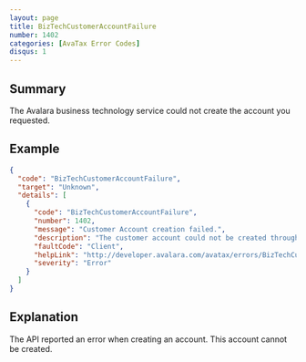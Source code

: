 ```yaml
---
layout: page
title: BizTechCustomerAccountFailure
number: 1402
categories: [AvaTax Error Codes]
disqus: 1
---
```


## Summary

The Avalara business technology service could not create the account you requested.

## Example

```json
{
  "code": "BizTechCustomerAccountFailure",
  "target": "Unknown",
  "details": [
    {
      "code": "BizTechCustomerAccountFailure",
      "number": 1402,
      "message": "Customer Account creation failed.",
      "description": "The customer account could not be created through BizTech service for the account '-0-' at '-1-'.",
      "faultCode": "Client",
      "helpLink": "http://developer.avalara.com/avatax/errors/BizTechCustomerAccountFailure",
      "severity": "Error"
    }
  ]
}
```

## Explanation

The API reported an error when creating an account.  This account cannot be created.
